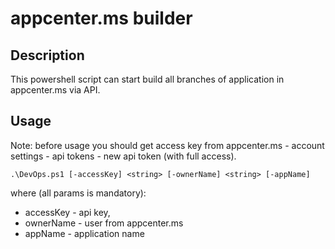 # appcenter.ms builder

## Description

This powershell script can start build all branches of application in appcenter.ms via API.

## Usage

Note: before usage you should get access key from appcenter.ms - account settings - api tokens - new api token (with full access).

```.\DevOps.ps1 [-accessKey] <string> [-ownerName] <string> [-appName]```

where (all params is mandatory):
- accessKey - api key,
- ownerName - user from appcenter.ms
- appName   - application name